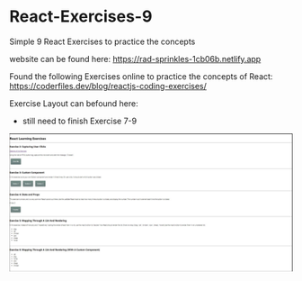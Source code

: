 # React-Exercises-9
Simple 9 React Exercises to practice the concepts

website can be found here: https://rad-sprinkles-1cb06b.netlify.app

Found the following Exercises online to practice the concepts of React: https://coderfiles.dev/blog/reactjs-coding-exercises/

Exercise Layout can befound here: 
- still need to finish Exercise 7-9

![pillars](images/layout.jpg)
